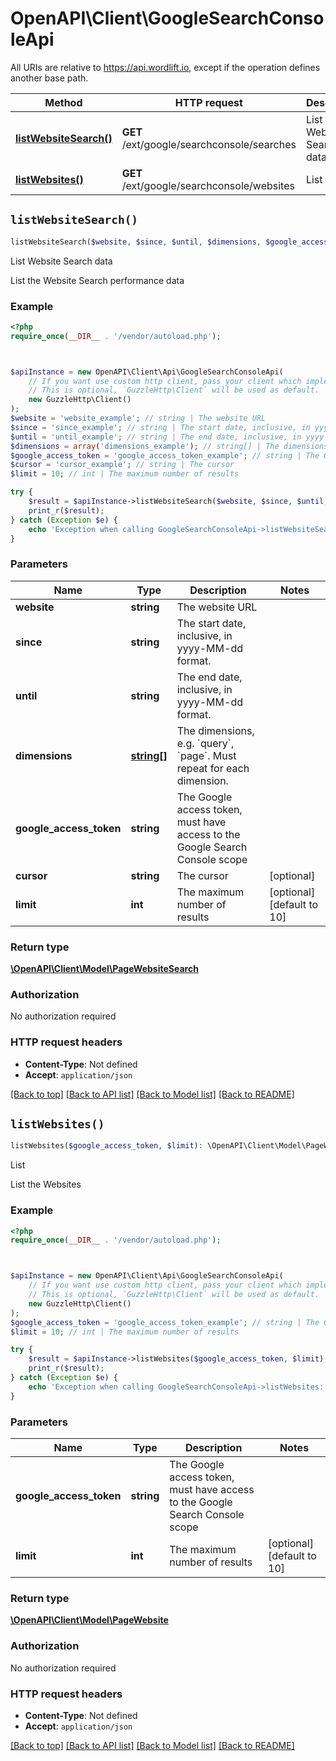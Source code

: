 # OpenAPI\Client\GoogleSearchConsoleApi

All URIs are relative to https://api.wordlift.io, except if the operation defines another base path.

| Method | HTTP request | Description |
| ------------- | ------------- | ------------- |
| [**listWebsiteSearch()**](GoogleSearchConsoleApi.md#listWebsiteSearch) | **GET** /ext/google/searchconsole/searches | List Website Search data |
| [**listWebsites()**](GoogleSearchConsoleApi.md#listWebsites) | **GET** /ext/google/searchconsole/websites | List |


## `listWebsiteSearch()`

```php
listWebsiteSearch($website, $since, $until, $dimensions, $google_access_token, $cursor, $limit): \OpenAPI\Client\Model\PageWebsiteSearch
```

List Website Search data

List the Website Search performance data

### Example

```php
<?php
require_once(__DIR__ . '/vendor/autoload.php');



$apiInstance = new OpenAPI\Client\Api\GoogleSearchConsoleApi(
    // If you want use custom http client, pass your client which implements `GuzzleHttp\ClientInterface`.
    // This is optional, `GuzzleHttp\Client` will be used as default.
    new GuzzleHttp\Client()
);
$website = 'website_example'; // string | The website URL
$since = 'since_example'; // string | The start date, inclusive, in yyyy-MM-dd format.
$until = 'until_example'; // string | The end date, inclusive, in yyyy-MM-dd format.
$dimensions = array('dimensions_example'); // string[] | The dimensions, e.g. `query`, `page`. Must repeat for each dimension.
$google_access_token = 'google_access_token_example'; // string | The Google access token, must have access to the Google Search Console scope
$cursor = 'cursor_example'; // string | The cursor
$limit = 10; // int | The maximum number of results

try {
    $result = $apiInstance->listWebsiteSearch($website, $since, $until, $dimensions, $google_access_token, $cursor, $limit);
    print_r($result);
} catch (Exception $e) {
    echo 'Exception when calling GoogleSearchConsoleApi->listWebsiteSearch: ', $e->getMessage(), PHP_EOL;
}
```

### Parameters

| Name | Type | Description  | Notes |
| ------------- | ------------- | ------------- | ------------- |
| **website** | **string**| The website URL | |
| **since** | **string**| The start date, inclusive, in yyyy-MM-dd format. | |
| **until** | **string**| The end date, inclusive, in yyyy-MM-dd format. | |
| **dimensions** | [**string[]**](../Model/string.md)| The dimensions, e.g. &#x60;query&#x60;, &#x60;page&#x60;. Must repeat for each dimension. | |
| **google_access_token** | **string**| The Google access token, must have access to the Google Search Console scope | |
| **cursor** | **string**| The cursor | [optional] |
| **limit** | **int**| The maximum number of results | [optional] [default to 10] |

### Return type

[**\OpenAPI\Client\Model\PageWebsiteSearch**](../Model/PageWebsiteSearch.md)

### Authorization

No authorization required

### HTTP request headers

- **Content-Type**: Not defined
- **Accept**: `application/json`

[[Back to top]](#) [[Back to API list]](../../README.md#endpoints)
[[Back to Model list]](../../README.md#models)
[[Back to README]](../../README.md)

## `listWebsites()`

```php
listWebsites($google_access_token, $limit): \OpenAPI\Client\Model\PageWebsite
```

List

List the Websites

### Example

```php
<?php
require_once(__DIR__ . '/vendor/autoload.php');



$apiInstance = new OpenAPI\Client\Api\GoogleSearchConsoleApi(
    // If you want use custom http client, pass your client which implements `GuzzleHttp\ClientInterface`.
    // This is optional, `GuzzleHttp\Client` will be used as default.
    new GuzzleHttp\Client()
);
$google_access_token = 'google_access_token_example'; // string | The Google access token, must have access to the Google Search Console scope
$limit = 10; // int | The maximum number of results

try {
    $result = $apiInstance->listWebsites($google_access_token, $limit);
    print_r($result);
} catch (Exception $e) {
    echo 'Exception when calling GoogleSearchConsoleApi->listWebsites: ', $e->getMessage(), PHP_EOL;
}
```

### Parameters

| Name | Type | Description  | Notes |
| ------------- | ------------- | ------------- | ------------- |
| **google_access_token** | **string**| The Google access token, must have access to the Google Search Console scope | |
| **limit** | **int**| The maximum number of results | [optional] [default to 10] |

### Return type

[**\OpenAPI\Client\Model\PageWebsite**](../Model/PageWebsite.md)

### Authorization

No authorization required

### HTTP request headers

- **Content-Type**: Not defined
- **Accept**: `application/json`

[[Back to top]](#) [[Back to API list]](../../README.md#endpoints)
[[Back to Model list]](../../README.md#models)
[[Back to README]](../../README.md)
